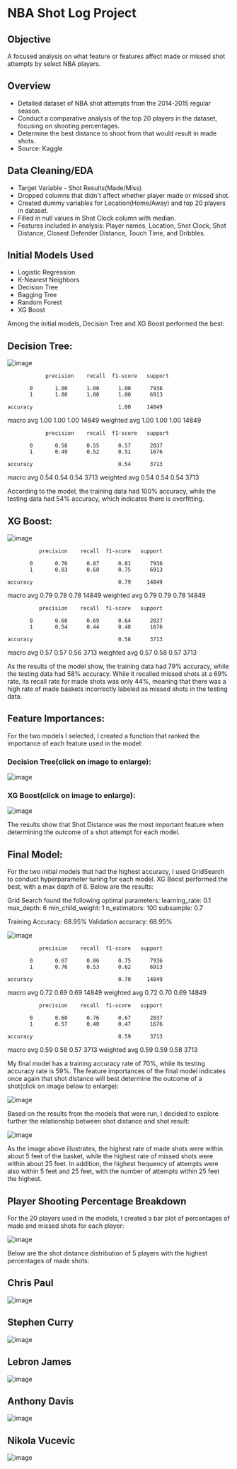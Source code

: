 # NBA Shot Log Project

## Objective

A focused analysis on what feature or features affect made or missed shot attempts by select NBA players. 

## Overview

* Detailed dataset of NBA shot attempts from the 2014-2015 regular season.
* Conduct a comparative analysis of the top 20 players in the dataset, focusing on shooting percentages.
* Determine the best distance to shoot from that would result in made shots.
* Source: Kaggle

## Data Cleaning/EDA

* Target Variable - Shot Results(Made/Miss)
* Dropped columns that didn't affect whether player made or missed shot.
* Created dummy variables for Location(Home/Away) and top 20 players in dataset.
* Filled in null values in Shot Clock column with median.
* Features included in analysis: Player names, Location, Shot Clock, Shot Distance, Closest Defender Distance, Touch Time, and Dribbles.

## Initial Models Used

* Logistic Regression
* K-Nearest Neighbors
* Decision Tree
* Bagging Tree
* Random Forest
* XG Boost

Among the initial models, Decision Tree and XG Boost performed the best: 

## Decision Tree:

![image](https://user-images.githubusercontent.com/77416319/135018466-58bf27cd-4dc9-4ae6-a052-51e24fe789bb.png)

                precision    recall  f1-score   support

           0       1.00      1.00      1.00      7936
           1       1.00      1.00      1.00      6913

    accuracy                           1.00     14849
   macro avg       1.00      1.00      1.00     14849
weighted avg       1.00      1.00      1.00     14849

                precision    recall  f1-score   support

           0       0.58      0.55      0.57      2037
           1       0.49      0.52      0.51      1676

    accuracy                           0.54      3713
   macro avg       0.54      0.54      0.54      3713
weighted avg       0.54      0.54      0.54      3713

According to the model, the training data had 100% accuracy, while the testing data had 54% accuracy, which indicates there is overfitting.

## XG Boost:

![image](https://user-images.githubusercontent.com/77416319/135196375-06459d76-db6d-45c4-bb4b-4b4cf57cf376.png)

              precision    recall  f1-score   support

           0       0.76      0.87      0.81      7936
           1       0.83      0.68      0.75      6913

    accuracy                           0.79     14849
   macro avg       0.79      0.78      0.78     14849
weighted avg       0.79      0.79      0.78     14849

              precision    recall  f1-score   support

           0       0.60      0.69      0.64      2037
           1       0.54      0.44      0.48      1676

    accuracy                           0.58      3713
   macro avg       0.57      0.57      0.56      3713
weighted avg       0.57      0.58      0.57      3713

As the results of the model show, the training data had 79% accuracy, while the testing data had 58% accuracy. While it recalled missed shots at a 69% rate, its recall rate for made shots was only 44%, meaning that there was a high rate of made baskets incorrectly labeled as missed shots in the testing data.  

## Feature Importances:

For the two models I selected, I created a function that ranked the importance of each feature used in the model:

### Decision Tree(click on image to enlarge):

![image](https://user-images.githubusercontent.com/77416319/135375174-d33581df-a916-467f-8f12-f58f9079a47c.png)

### XG Boost(click on image to enlarge):

![image](https://user-images.githubusercontent.com/77416319/135375231-a7909f6b-8da8-43b6-9e78-11fdf2e71d75.png)

The results show that Shot Distance was the most important feature when determining the outcome of a shot attempt for each model. 

## Final Model:

For the two initial models that had the highest accuracy, I used GridSearch to conduct hyperparameter tuning for each model. XG Boost performed the best, with a max depth of 6. Below are the results:

Grid Search found the following optimal parameters: 
learning_rate: 0.1
max_depth: 6
min_child_weight: 1
n_estimators: 100
subsample: 0.7

Training Accuracy: 68.95%
Validation accuracy: 68.95%

![image](https://user-images.githubusercontent.com/77416319/135382487-c2de19c1-ae09-403a-8d5f-ca39325919de.png)

              precision    recall  f1-score   support

           0       0.67      0.86      0.75      7936
           1       0.76      0.53      0.62      6913

    accuracy                           0.70     14849
   macro avg       0.72      0.69      0.69     14849
weighted avg       0.72      0.70      0.69     14849

              precision    recall  f1-score   support

           0       0.60      0.76      0.67      2037
           1       0.57      0.40      0.47      1676

    accuracy                           0.59      3713
   macro avg       0.59      0.58      0.57      3713
weighted avg       0.59      0.59      0.58      3713

My final model has a training accuracy rate of 70%, while its testing accuracy rate is 59%. The feature importances of the final model indicates once again that shot distance will best determine the outcome of a shot(click on image below to enlarge):

![image](https://user-images.githubusercontent.com/77416319/135382827-8dab3c20-ae97-45d0-8c7f-786c65c9db09.png)

Based on the results from the models that were run, I decided to explore further the relationship between shot distance and shot result:

![image](https://user-images.githubusercontent.com/77416319/135382997-80b19e71-c9c0-458e-af54-2a019a548036.png)

As the image above illustrates, the highest rate of made shots were within about 5 feet of the basket, while the highest rate of missed shots were within about 25 feet. In addition, the highest frequency of attempts were also within 5 feet and 25 feet, with the number of attempts within 25 feet the highest.

## Player Shooting Percentage Breakdown

For the 20 players used in the models, I created a bar plot of percentages of made and missed shots for each player:

![image](https://user-images.githubusercontent.com/77416319/135565357-1295b77e-9198-42df-b2c8-6c5964068c85.png)

Below are the shot distance distribution of 5 players with the highest percentages of made shots:

## Chris Paul

![image](https://user-images.githubusercontent.com/77416319/135569248-b8576603-8712-42aa-84e6-831ab1fdf8df.png)

## Stephen Curry

![image](https://user-images.githubusercontent.com/77416319/135569295-bf9a1b33-459c-416c-a1f7-78871a4d1af6.png)

## Lebron James

![image](https://user-images.githubusercontent.com/77416319/135569326-db17828e-1d00-4fcd-ac1b-8ba8797cd5a9.png)

## Anthony Davis

![image](https://user-images.githubusercontent.com/77416319/135569660-300da5fb-1f10-4fa3-835a-7daccf2e1911.png)

## Nikola Vucevic

![image](https://user-images.githubusercontent.com/77416319/135569698-ac4b989e-2f1b-46df-9753-aa4f9e998816.png)

